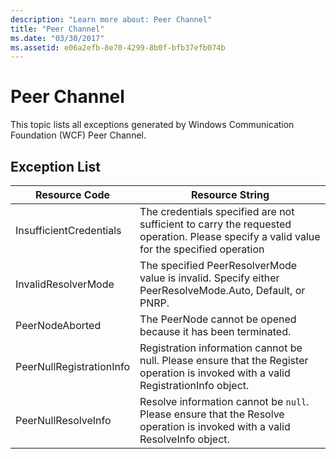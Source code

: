 ```yaml
---
description: "Learn more about: Peer Channel"
title: "Peer Channel"
ms.date: "03/30/2017"
ms.assetid: e06a2efb-8e70-4299-8b0f-bfb37efb074b
---
```

# Peer Channel

This topic lists all exceptions generated by Windows Communication Foundation (WCF) Peer Channel.  
  
## Exception List  
  
|Resource Code|Resource String|  
|-------------------|---------------------|  
|InsufficientCredentials|The credentials specified are not sufficient to carry the requested operation. Please specify a valid value for the specified operation|  
|InvalidResolverMode|The specified PeerResolverMode value is invalid. Specify either PeerResolveMode.Auto, Default, or PNRP.|  
|PeerNodeAborted|The PeerNode cannot be opened because it has been terminated.|  
|PeerNullRegistrationInfo|Registration information cannot be null. Please ensure that the Register operation is invoked with a valid RegistrationInfo object.|  
|PeerNullResolveInfo|Resolve information cannot be `null`. Please ensure that the Resolve operation is invoked with a valid ResolveInfo object.|
